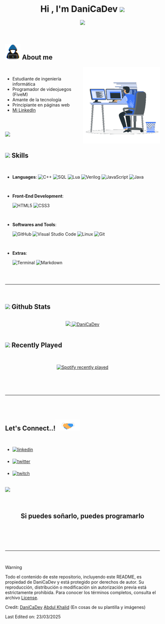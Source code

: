<!--
**DaniCaDev/DaniCaDev** is a ✨ _special_ ✨ repository because its `README.md` (this file) appears on your GitHub profile.

Here are some ideas to get you started:

- 🔭 I’m currently working on ...
- 🌱 I’m currently learning ...
- 👯 I’m looking to collaborate on ...
- 🤔 I’m looking for help with ...
- 💬 Ask me about ...
- 📫 How to reach me: ...
- 😄 Pronouns: ...
- ⚡ Fun fact: ...
-->
<h1 align="center"><b>Hi , I'm DaniCaDev </b><img src="https://media.giphy.com/media/hvRJCLFzcasrR4ia7z/giphy.gif" width="35"></h1>

<p align="center">
  <a href="https://github.com/DenverCoder1/readme-typing-svg"><img src="https://readme-typing-svg.herokuapp.com?font=Time+New+Roman&color=cyan&size=25&center=true&vCenter=true&width=600&height=100&lines=Hola!+Soy+DaniCaDev;Estudiante+de+ingeniería+informática;Programador+de+videojuegos+%28FiveM%29;Amante+de+la+tecnología;Principiante+en+páginas+web"></a>
</p>

<br>

## <picture><img src = "https://github.com/0xAbdulKhalid/0xAbdulKhalid/raw/main/assets/mdImages/about_me.gif" width = 50px></picture> **About me**

<picture> <img align="right" src="https://github.com/0xAbdulKhalid/0xAbdulKhalid/raw/main/assets/mdImages/Right_Side.gif" width = 250px></picture>

<br>

- Estudiante de ingeniería informática
- Programador de videojuegos (FiveM)
- Amante de la tecnología
- Principiante en páginas web
- [Mi LinkedIn](https://www.linkedin.com/in/daniel-alejandro-%C3%A1lvarez-casablanca-b223b9240/)

<br><br>

<img src="https://user-images.githubusercontent.com/73097560/115834477-dbab4500-a447-11eb-908a-139a6edaec5c.gif"><br><br>

## <img src="https://media2.giphy.com/media/QssGEmpkyEOhBCb7e1/giphy.gif?cid=ecf05e47a0n3gi1bfqntqmob8g9aid1oyj2wr3ds3mg700bl&rid=giphy.gif" width ="25"><b> Skills</b>

<br>

<p align="center">

- **Languages**:
  ![C++](https://img.shields.io/badge/C++%20-%2300599C.svg?style=for-the-badge&logo=c%2B%2B&logoColor=white)
  ![SQL](https://img.shields.io/badge/SQL-%234285F4.svg?style=for-the-badge&logo=mysql&logoColor=white)
  ![Lua](https://img.shields.io/badge/Lua-%232C2D72.svg?style=for-the-badge&logo=lua&logoColor=white)
  ![Verilog](https://img.shields.io/badge/Verilog-%23323330.svg?style=for-the-badge&logo=verilog&logoColor=white)
  ![JavaScript](https://img.shields.io/badge/JavaScript%20-%23F7DF1E.svg?style=for-the-badge&logo=javascript&logoColor=black)
  ![Java](https://img.shields.io/badge/java-%23ED8B00.svg?style=for-the-badge&logo=openjdk&logoColor=white)

<br>

- **Front-End Development**:

  ![HTML5](https://img.shields.io/badge/HTML5%20-%23E34F26.svg?style=for-the-badge&logo=html5&logoColor=white)
  ![CSS3](https://img.shields.io/badge/CSS%20-%231572B6.svg?style=for-the-badge&logo=css3&logoColor=white)

<br>

- **Softwares and Tools**:

  ![GitHub](https://img.shields.io/badge/github-%23121011.svg?style=for-the-badge&logo=github&logoColor=white)
  ![Visual Studio Code](https://img.shields.io/badge/Visual%20Studio%20Code-0078d7.svg?style=for-the-badge&logo=visual-studio-code&logoColor=white)
  ![Linux](https://img.shields.io/badge/Linux-FCC624?style=for-the-badge&logo=linux&logoColor=black)
  ![Git](https://img.shields.io/badge/git-%23F05033.svg?style=for-the-badge&logo=git&logoColor=white)

<br>

- **Extras**:

  ![Terminal](https://img.shields.io/badge/Terminal-%23054020?style=for-the-badge&logo=gnu-bash&logoColor=white)
  ![Markdown](https://img.shields.io/badge/markdown-%23000000.svg?style=for-the-badge&logo=markdown&logoColor=white)

</p>

<br>
<br>

---

<br>

## <img src="https://media.giphy.com/media/iY8CRBdQXODJSCERIr/giphy.gif" width="35"><b> Github Stats </b>

<br>

<div align="center">

<a href="https://github.com/DaniCaDev">
  <img src="https://github-readme-stats.vercel.app/api?username=DaniCaDev&include_all_commits=true&count_private=true&show_icons=true&line_height=20&title_color=7A7ADB&icon_color=2234AE&text_color=D3D3D3&bg_color=0,000000,130F40" width="450"/>
  <img src="https://github-readme-stats.vercel.app/api/top-langs?username=DaniCaDev&show_icons=true&locale=en&layout=compact&line_height=20&title_color=7A7ADB&icon_color=2234AE&text_color=D3D3D3&bg_color=0,000000,130F40" width="375"  alt="DaniCaDev"/>

</a>
</div>

<br>

## <img src="https://cdn.dribbble.com/userupload/21518263/file/original-8953c5cfc4bf26578308d60adb6069e6.gif" width="35"><b> Recently Played </b>

<br>

<br>
  <div align="center">
    <a href="https://open.spotify.com/user/71wccwn6shyx2yg161ht4eegq">
      <img src="https://spotify-recently-played-readme.vercel.app/api?user=71wccwn6shyx2yg161ht4eegq&count=5" alt="Spotify recently played"  />
    </a>
  </div>
<br>

<br>
<br>
<br>

---

<br>
<br>

## <b> Let's Connect..!</b><img src="https://github.com/0xAbdulKhalid/0xAbdulKhalid/raw/main/assets/mdImages/handshake.gif" width ="80">

<br>
<div align='left'>

<ul>

<li>
<a href="https://linkedin.com/in/daniel-alejandro-%C3%A1lvarez-casablanca-b223b9240/" target="_blank">
<img src="https://img.shields.io/badge/linkedin:  DaniCaDev-%2300acee.svg?color=405DE6&style=for-the-badge&logo=linkedin&logoColor=white" alt=linkedin style="margin-bottom: 5px;"/>
</a>
</li>

<br>

<li>
<a href="https://twitter.com/AkiraaDev" target="_blank">
<img src="https://img.shields.io/badge/twitter:  AkiraaDev-%2300acee.svg?color=1DA1F2&style=for-the-badge&logo=twitter&logoColor=white" alt=twitter style="margin-bottom: 5px;"/>
</a>
</li>

<br>

<li>
<a href="https://twitch.tv/AkiraaDev" target="_blank">
<img src="https://img.shields.io/badge/twitch:  AkiraaDev-%239146FF.svg?style=for-the-badge&logo=twitch&logoColor=white" alt=twitch style="margin-bottom: 5px;"/>
</a>
</li>

</ul>
</div>

<br>
<img src="https://user-images.githubusercontent.com/73097560/115834477-dbab4500-a447-11eb-908a-139a6edaec5c.gif">
<br>
<br>
<br>

<div align='center'>

## <b>Si puedes soñarlo, puedes programarlo</b>

</div>
<br>
<br>
<br>
<br>

---

<br>

> [!WARNING]  
> Todo el contenido de este repositorio, incluyendo este README, es propiedad de DaniCaDev y está protegido por derechos de autor. Su reproducción, distribución o modificación sin autorización previa está estrictamente prohibida. Para conocer los términos completos, consulta el archivo [License](https://github.com/DaniCaDev/DaniCaDev/blob/main/LICENSE).

Credit: [DaniCaDev](https://github.com/DaniCaDev)
[Abdul Khalid](https://github.com/0xabdulkhalid) (En cosas de su plantilla y imágenes)

Last Edited on: 23/03/2025
